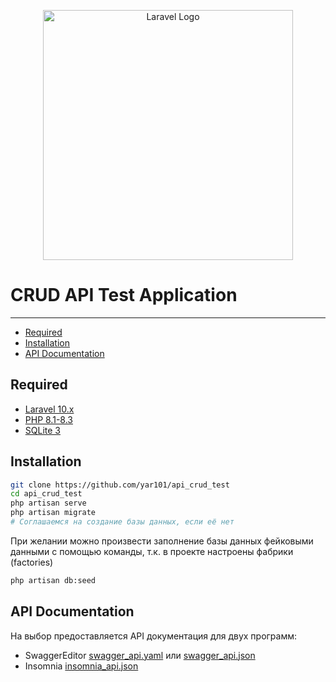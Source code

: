 <p align="center"><a href="https://laravel.com" target="_blank"><img src="https://raw.githubusercontent.com/laravel/art/master/logo-lockup/5%20SVG/2%20CMYK/1%20Full%20Color/laravel-logolockup-cmyk-red.svg" width="400" alt="Laravel Logo"></a></p>

# CRUD API Test Application

---

- [Required](#required)
- [Installation](#installation)
- [API Documentation](#api-documentation)

## Required

- [Laravel 10.x](https://laravel.com)
- [PHP 8.1-8.3](https://www.php.net)
- [SQLite 3](https://www.sqlite.org)

## Installation

```bash
git clone https://github.com/yar101/api_crud_test
cd api_crud_test
php artisan serve
php artisan migrate
# Соглашаемся на создание базы данных, если её нет
```
При желании можно произвести заполнение базы данных фейковыми данными с помощью команды, т.к. в проекте настроены фабрики (factories) 
```bash
php artisan db:seed
```

## API Documentation
На выбор предоставляется API документация для двух программ:

- SwaggerEditor [swagger_api.yaml](https://github.com/yar101/api_crud_test/blob/4b93831cad28033b6f8e2f4e3d628387618ff7b5/documentation/swagger_api.yaml) или [swagger_api.json](https://github.com/yar101/api_crud_test/blob/4b93831cad28033b6f8e2f4e3d628387618ff7b5/documentation/swagger_api.json)
- Insomnia [insomnia_api.json](https://github.com/yar101/api_crud_test/blob/4b93831cad28033b6f8e2f4e3d628387618ff7b5/documentation/insomnia_api.json)
